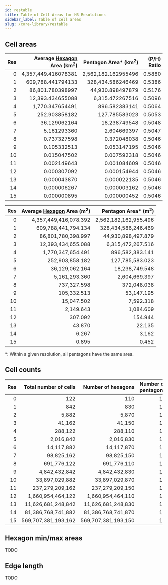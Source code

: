```yaml
---
id: restable
title: Table of Cell Areas for H3 Resolutions
sidebar_label: Table of cell areas
slug: /core-library/restable
---
```


## Cell areas

|   Res |   Average <ins>Hexagon</ins> Area (km<sup>2</sup>) |   Pentagon Area* (km<sup>2</sup>) |   (P/H) Ratio |
|------:|---------------------------------------------------:|----------------------------------:|--------------:|
|     0 |                                4,357,449.416078381 |               2,562,182.162955496 |        0.5880 |
|     1 |                                  609,788.441794133 |                 328,434.586246469 |        0.5386 |
|     2 |                                   86,801.780398997 |                  44,930.898497879 |        0.5176 |
|     3 |                                   12,393.434655088 |                   6,315.472267516 |        0.5096 |
|     4 |                                    1,770.347654491 |                     896.582383141 |        0.5064 |
|     5 |                                      252.903858182 |                     127.785583023 |        0.5053 |
|     6 |                                       36.129062164 |                      18.238749548 |        0.5048 |
|     7 |                                        5.161293360 |                       2.604669397 |        0.5047 |
|     8 |                                        0.737327598 |                       0.372048038 |        0.5046 |
|     9 |                                        0.105332513 |                       0.053147195 |        0.5046 |
|    10 |                                        0.015047502 |                       0.007592318 |        0.5046 |
|    11 |                                        0.002149643 |                       0.001084609 |        0.5046 |
|    12 |                                        0.000307092 |                       0.000154944 |        0.5046 |
|    13 |                                        0.000043870 |                       0.000022135 |        0.5046 |
|    14 |                                        0.000006267 |                       0.000003162 |        0.5046 |
|    15 |                                        0.000000895 |                       0.000000452 |        0.5046 |



|   Res |   Average <ins>Hexagon</ins> Area (m<sup>2</sup>) |   Pentagon Area* (m<sup>2</sup>) |
|------:|--------------------------------------------------:|---------------------------------:|
|     0 |                             4,357,449,416,078.392 |            2,562,182,162,955.496 |
|     1 |                               609,788,441,794.134 |              328,434,586,246.469 |
|     2 |                                86,801,780,398.997 |               44,930,898,497.879 |
|     3 |                                12,393,434,655.088 |                6,315,472,267.516 |
|     4 |                                 1,770,347,654.491 |                  896,582,383.141 |
|     5 |                                   252,903,858.182 |                  127,785,583.023 |
|     6 |                                    36,129,062.164 |                   18,238,749.548 |
|     7 |                                     5,161,293.360 |                    2,604,669.397 |
|     8 |                                       737,327.598 |                      372,048.038 |
|     9 |                                       105,332.513 |                       53,147.195 |
|    10 |                                        15,047.502 |                        7,592.318 |
|    11 |                                         2,149.643 |                        1,084.609 |
|    12 |                                           307.092 |                          154.944 |
|    13 |                                            43.870 |                           22.135 |
|    14 |                                             6.267 |                            3.162 |
|    15 |                                             0.895 |                            0.452 |

*: Within a given resolution, all pentagons have the same area.


## Cell counts

|   Res |   Total number of cells |   Number of hexagons |   Number of pentagons |
|------:|------------------------:|---------------------:|----------------------:|
|     0 |                     122 |                  110 |                    12 |
|     1 |                     842 |                  830 |                    12 |
|     2 |                   5,882 |                5,870 |                    12 |
|     3 |                  41,162 |               41,150 |                    12 |
|     4 |                 288,122 |              288,110 |                    12 |
|     5 |               2,016,842 |            2,016,830 |                    12 |
|     6 |              14,117,882 |           14,117,870 |                    12 |
|     7 |              98,825,162 |           98,825,150 |                    12 |
|     8 |             691,776,122 |          691,776,110 |                    12 |
|     9 |           4,842,432,842 |        4,842,432,830 |                    12 |
|    10 |          33,897,029,882 |       33,897,029,870 |                    12 |
|    11 |         237,279,209,162 |      237,279,209,150 |                    12 |
|    12 |       1,660,954,464,122 |    1,660,954,464,110 |                    12 |
|    13 |      11,626,681,248,842 |   11,626,681,248,830 |                    12 |
|    14 |      81,386,768,741,882 |   81,386,768,741,870 |                    12 |
|    15 |     569,707,381,193,162 |  569,707,381,193,150 |                    12 |


## Hexagon min/max areas

TODO

## Edge length

TODO
